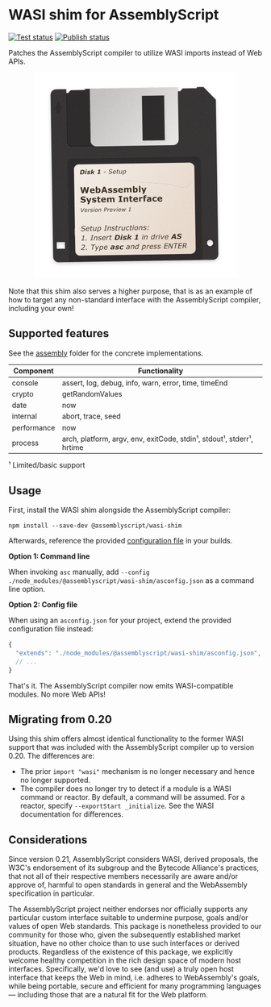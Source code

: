 # WASI shim for AssemblyScript

[![Test status](https://img.shields.io/github/workflow/status/AssemblyScript/wasi-shim/Test/main?label=test&logo=github)](https://github.com/AssemblyScript/wasi-shim/actions/workflows/test.yml) [![Publish status](https://img.shields.io/github/workflow/status/AssemblyScript/wasi-shim/Publish/main?label=publish&logo=github)](https://github.com/AssemblyScript/wasi-shim/actions/workflows/publish.yml)

Patches the AssemblyScript compiler to utilize WASI imports instead of Web APIs.

<p align="center"><img src="https://github.com/AssemblyScript/wasi-shim/raw/main/media/setup.png" alt="" width="400" /></p>

Note that this shim also serves a higher purpose, that is as an example of how to target any non-standard interface with the AssemblyScript compiler, including your own!

## Supported features

See the [assembly](./assembly) folder for the concrete implementations.

| Component   | Functionality
|-------------|----------------------------------------------------------------------
| console     | assert, log, debug, info, warn, error, time, timeEnd
| crypto      | getRandomValues
| date        | now
| internal    | abort, trace, seed
| performance | now
| process     | arch, platform, argv, env, exitCode, stdin¹, stdout¹, stderr¹, hrtime

¹ Limited/basic support

## Usage

First, install the WASI shim alongside the AssemblyScript compiler:

```
npm install --save-dev @assemblyscript/wasi-shim
```

Afterwards, reference the provided [configuration file](./asconfig.json) in your builds.

**Option 1: Command line**

When invoking `asc` manually, add `--config ./node_modules/@assemblyscript/wasi-shim/asconfig.json` as a command line option.

**Option 2: Config file**

When using an `asconfig.json` for your project, extend the provided configuration file instead:

```js
{
  "extends": "./node_modules/@assemblyscript/wasi-shim/asconfig.json",
  // ...
}
```

That's it. The AssemblyScript compiler now emits WASI-compatible modules. No more Web APIs!

## Migrating from 0.20

Using this shim offers almost identical functionality to the former WASI support that was included with the AssemblyScript compiler up to version 0.20. The differences are:

* The prior `import "wasi"` mechanism is no longer necessary and hence no longer supported.
* The compiler does no longer try to detect if a module is a WASI command or reactor. By default, a command will be assumed. For a reactor, specify `--exportStart _initialize`. See the WASI documentation for differences.

## Considerations

Since version 0.21, AssemblyScript considers WASI, derived proposals, the W3C's endorsement of its subgroup and the Bytecode Alliance's practices, that not all of their respective members necessarily are aware and/or approve of, harmful to open standards in general and the WebAssembly specification in particular.

The AssemblyScript project neither endorses nor officially supports any particular custom interface suitable to undermine purpose, goals and/or values of open Web standards. This package is nonetheless provided to our community for those who, given the subsequently established market situation, have no other choice than to use such interfaces or derived products. Regardless of the existence of this package, we explicitly welcome healthy competition in the rich design space of modern host interfaces. Specifically, we'd love to see (and use) a truly open host interface that keeps the Web in mind, i.e. adheres to WebAssembly's goals, while being portable, secure and efficient for many programming languages — including those that are a natural fit for the Web platform.
